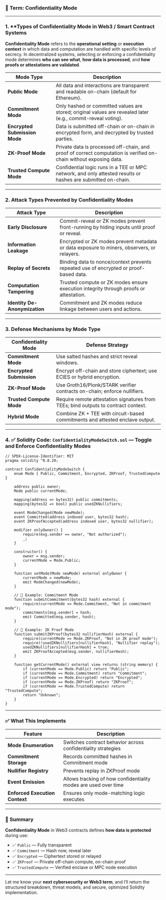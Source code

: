 ### 🔐 Term: **Confidentiality Mode**

---

### 1. \*\*Types of Confidentiality Mode in Web3 / Smart Contract Systems

**Confidentiality Mode** refers to the **operational setting** or **execution context** in which data and computation are handled with specific levels of secrecy. In decentralized systems, selecting or enforcing a confidentiality mode determines **who can see what**, **how data is processed**, and **how proofs or attestations are validated**.

| Mode Type                     | Description                                                                                                       |
| ----------------------------- | ----------------------------------------------------------------------------------------------------------------- |
| **Public Mode**               | All data and interactions are transparent and readable on-chain (default for Ethereum).                           |
| **Commitment Mode**           | Only hashed or committed values are stored; original values are revealed later (e.g., commit-reveal voting).      |
| **Encrypted Submission Mode** | Data is submitted off-chain or on-chain in encrypted form, and decrypted by trusted parties.                      |
| **ZK-Proof Mode**             | Private data is processed off-chain, and proof of correct computation is verified on-chain without exposing data. |
| **Trusted Compute Mode**      | Confidential logic runs in a TEE or MPC network, and only attested results or hashes are submitted on-chain.      |

---

### 2. **Attack Types Prevented by Confidentiality Modes**

| Attack Type                   | Description                                                                                |
| ----------------------------- | ------------------------------------------------------------------------------------------ |
| **Early Disclosure**          | Commit-reveal or ZK modes prevent front-running by hiding inputs until proof or reveal.    |
| **Information Leakage**       | Encrypted or ZK modes prevent metadata or data exposure to miners, observers, or relayers. |
| **Replay of Secrets**         | Binding data to nonce/context prevents repeated use of encrypted or proof-based data.      |
| **Computation Tampering**     | Trusted compute or ZK modes ensure execution integrity through proofs or attestation.      |
| **Identity De-Anonymization** | Commitment and ZK modes reduce linkage between users and actions.                          |

---

### 3. **Defense Mechanisms by Mode Type**

| Confidentiality Mode     | Defense Strategy                                                                   |
| ------------------------ | ---------------------------------------------------------------------------------- |
| **Commitment Mode**      | Use salted hashes and strict reveal windows.                                       |
| **Encrypted Submission** | Encrypt off-chain and store ciphertext; use ECIES or hybrid encryption.            |
| **ZK-Proof Mode**        | Use Groth16/Plonk/STARK verifier contracts on-chain; enforce nullifiers.           |
| **Trusted Compute Mode** | Require remote attestation signatures from TEEs; bind outputs to contract context. |
| **Hybrid Mode**          | Combine ZK + TEE with circuit-based commitments and attested enclave output.       |

---

### 4. ✅ Solidity Code: `ConfidentialityModeSwitch.sol` — Toggle and Enforce Confidentiality Modes

```solidity
// SPDX-License-Identifier: MIT
pragma solidity ^0.8.20;

contract ConfidentialityModeSwitch {
    enum Mode { Public, Commitment, Encrypted, ZKProof, TrustedCompute }

    address public owner;
    Mode public currentMode;

    mapping(address => bytes32) public commitments;
    mapping(bytes32 => bool) public usedZKNullifiers;

    event ModeChanged(Mode newMode);
    event Committed(address indexed user, bytes32 hash);
    event ZKProofAccepted(address indexed user, bytes32 nullifier);

    modifier onlyOwner() {
        require(msg.sender == owner, "Not authorized");
        _;
    }

    constructor() {
        owner = msg.sender;
        currentMode = Mode.Public;
    }

    function setMode(Mode newMode) external onlyOwner {
        currentMode = newMode;
        emit ModeChanged(newMode);
    }

    // 🔐 Example: Commitment Mode
    function submitCommitment(bytes32 hash) external {
        require(currentMode == Mode.Commitment, "Not in commitment mode");
        commitments[msg.sender] = hash;
        emit Committed(msg.sender, hash);
    }

    // 🔐 Example: ZK Proof Mode
    function submitZKProof(bytes32 nullifierHash) external {
        require(currentMode == Mode.ZKProof, "Not in ZK proof mode");
        require(!usedZKNullifiers[nullifierHash], "Nullifier replay");
        usedZKNullifiers[nullifierHash] = true;
        emit ZKProofAccepted(msg.sender, nullifierHash);
    }

    function getCurrentMode() external view returns (string memory) {
        if (currentMode == Mode.Public) return "Public";
        if (currentMode == Mode.Commitment) return "Commitment";
        if (currentMode == Mode.Encrypted) return "Encrypted";
        if (currentMode == Mode.ZKProof) return "ZKProof";
        if (currentMode == Mode.TrustedCompute) return "TrustedCompute";
        return "Unknown";
    }
}
```

---

### ✅ What This Implements

| Feature                        | Description                                                     |
| ------------------------------ | --------------------------------------------------------------- |
| **Mode Enumeration**           | Switches contract behavior across confidentiality strategies    |
| **Commitment Storage**         | Records committed hashes in Commitment mode                     |
| **Nullifier Registry**         | Prevents replay in ZKProof mode                                 |
| **Event Emission**             | Allows tracking of how confidentiality modes are used over time |
| **Enforced Execution Context** | Ensures only mode-matching logic executes                       |

---

### 🧠 Summary

**Confidentiality Mode** in Web3 contracts defines **how data is protected** during use:

* ✅ `Public` — Fully transparent
* ✅ `Commitment` — Hash now, reveal later
* ✅ `Encrypted` — Ciphertext stored or relayed
* ✅ `ZKProof` — Private off-chain compute, on-chain proof
* ✅ `TrustedCompute` — Verified enclave or MPC node execution

---

Let me know your **next cybersecurity or Web3 term**, and I’ll return the structured breakdown, threat models, and secure, optimized Solidity implementation.
